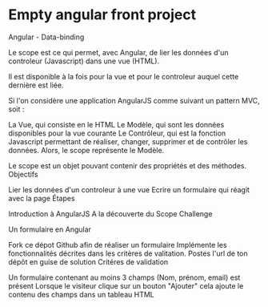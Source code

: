 # Empty angular front project

Angular - Data-binding

Le scope est ce qui permet, avec Angular, de lier les données d'un controleur (Javascript) dans une vue (HTML).

Il est disponible à la fois pour la vue et pour le controleur auquel cette dernière est liée.

Si l'on considère une application AngularJS comme suivant un pattern MVC, soit :

La Vue, qui consiste en le HTML
Le Modèle, qui sont les données disponibles pour la vue courante
Le Contrôleur, qui est la fonction Javascript permettant de réaliser, changer, supprimer et de contrôler les données.
Alors, le scope représente le Modèle.

Le scope est un objet pouvant contenir des propriétés et des méthodes.
 Objectifs

Lier les données d'un controleur à une vue
Ecrire un formulaire qui réagit avec la page
 Étapes

Introduction à AngularJS
A la découverte du Scope
 Challenge

Un formulaire en Angular

Fork ce dépot Github afin de réaliser un formulaire
Implémente les fonctionnalités décrites dans les critères de valitation.
Postes l'url de ton dépôt en guise de solution
Critéres de validation

Un formulaire contenant au moins 3 champs (Nom, prénom, email) est présent
Lorsque le visiteur clique sur un bouton "Ajouter" cela ajoute le contenu des champs dans un tableau HTML